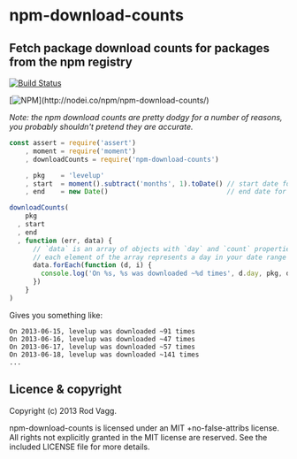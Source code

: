 npm-download-counts
===================

Fetch package download counts for packages from the npm registry
----------------------------------------------------------------

[![Build Status](https://secure.travis-ci.org/rvagg/npm-download-counts.png)](http://travis-ci.org/rvagg/npm-download-counts)

[![NPM](http://nodei.co/npm/npm-download-counts.png?)](http://nodei.co/npm/npm-download-counts/)

*Note: the npm download counts are pretty dodgy for a number of reasons, you probably shouldn't pretend they are accurate.*

```js
const assert = require('assert')
    , moment = require('moment')
    , downloadCounts = require('npm-download-counts')

    , pkg    = 'levelup'
    , start  = moment().subtract('months', 1).toDate() // start date for lookup
    , end    = new Date()                              // end date for lookup

downloadCounts(
    pkg
  , start
  , end
  , function (err, data) {
      // `data` is an array of objects with `day` and `count` properties
      // each element of the array represents a day in your date range
      data.forEach(function (d, i) {
        console.log('On %s, %s was downloaded ~%d times', d.day, pkg, d.count)
      })
    }
)
```

Gives you something like:

```
On 2013-06-15, levelup was downloaded ~91 times
On 2013-06-16, levelup was downloaded ~47 times
On 2013-06-17, levelup was downloaded ~57 times
On 2013-06-18, levelup was downloaded ~141 times
...
```

<a name="licence"></a>
Licence &amp; copyright
-------------------

Copyright (c) 2013 Rod Vagg.

npm-download-counts is licensed under an MIT +no-false-attribs license. All rights not explicitly granted in the MIT license are reserved. See the included LICENSE file for more details.